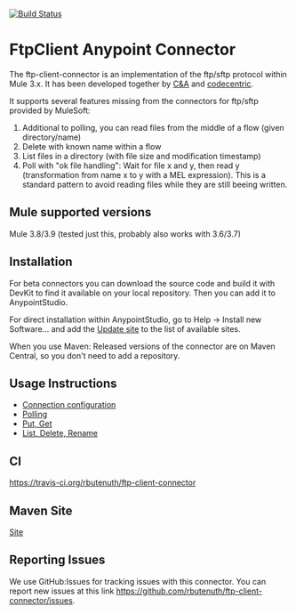 [![Build Status](https://travis-ci.org/rbutenuth/ftp-client-connector.svg?branch=master)](https://travis-ci.org/rbutenuth/ftp-client-connector)

# FtpClient Anypoint Connector

The ftp-client-connector is an implementation of the ftp/sftp protocol within Mule 3.x. 
It has been developed together by [C&A](https://www.c-and-a.com/) and [codecentric](https://www.codecentric.de/).

It supports several features missing from the connectors for ftp/sftp provided by MuleSoft:

1. Additional to polling, you can read files from the middle of a flow (given directory/name)
1. Delete with known name within a flow
1. List files in a directory (with file size and modification timestamp)
1. Poll with "ok file handling": Wait for file x and y, then read y (transformation from name x to y with a MEL expression). This is a standard pattern to avoid reading files while they are still beeing written.

## Mule supported versions
Mule 3.8/3.9 (tested just this, probably also works with 3.6/3.7)

## Installation
For beta connectors you can download the source code and build it with DevKit to find it available on your local repository. Then you can add it to AnypointStudio.

For direct installation within AnypointStudio, go to Help -> Install new Software... and add the 
[Update site](https://raw.githubusercontent.com/rbutenuth/ftp-client-connector/master/update-site/)
to the list of available sites.

When you use Maven: Released versions of the connector are on Maven Central, so you don't need to add a repository.

## Usage Instructions

* [Connection configuration](https://github.com/rbutenuth/ftp-client-connector/blob/master/docs/connection.md)
* [Polling](https://github.com/rbutenuth/ftp-client-connector/blob/master/docs/polling.md)
* [Put, Get](https://github.com/rbutenuth/ftp-client-connector/blob/master/docs/put-and-get.md)
* [List, Delete, Rename](https://github.com/rbutenuth/ftp-client-connector/blob/master/docs/list-delete-rename.md)

## CI

https://travis-ci.org/rbutenuth/ftp-client-connector

## Maven Site

[Site](https://rbutenuth.github.io/ftp-client-connector/site/index.html)

## Reporting Issues

We use GitHub:Issues for tracking issues with this connector. You can report new issues at this link https://github.com/rbutenuth/ftp-client-connector/issues.
